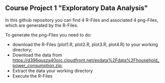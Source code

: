 ## Course Project 1 "Exploratory Data Analysis"

In this github repository you can find 4 R-Files and associated 4 png-Files, which are generated by the R-Files.

To generate the png-Files you need to do:

- download the R-Files (plot1.R, plot2.R, plot3.R, plot4.R) to your working directory;
- Download the data from https://d396qusza40orc.cloudfront.net/exdata%2Fdata%2Fhousehold_power_consumption.zip;
- Extract the data your working directory
- Execute the R-Files

